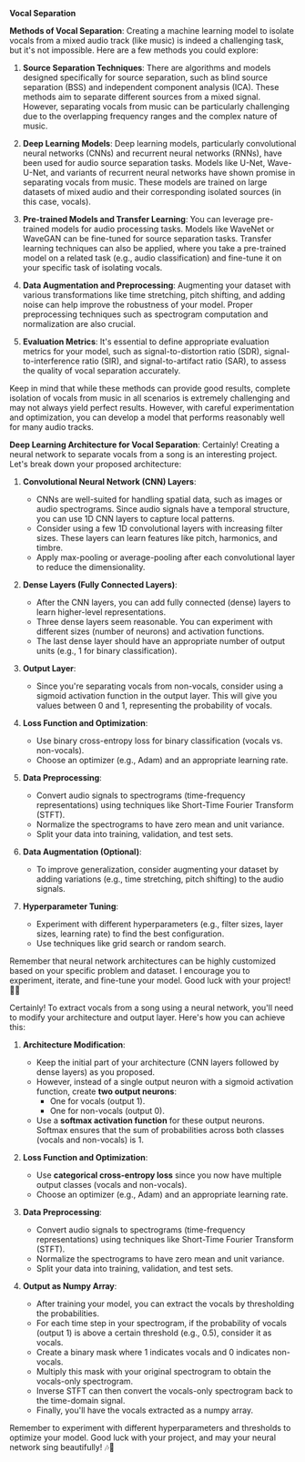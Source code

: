 ****Vocal Separation****

**Methods of Vocal Separation**:
Creating a machine learning model to isolate vocals from a mixed audio track (like music) is indeed a challenging task, but it's not impossible. Here are a few methods you could explore:

1. **Source Separation Techniques**: There are algorithms and models designed specifically for source separation, such as blind source separation (BSS) and independent component analysis (ICA). These methods aim to separate different sources from a mixed signal. However, separating vocals from music can be particularly challenging due to the overlapping frequency ranges and the complex nature of music.

2. **Deep Learning Models**: Deep learning models, particularly convolutional neural networks (CNNs) and recurrent neural networks (RNNs), have been used for audio source separation tasks. Models like U-Net, Wave-U-Net, and variants of recurrent neural networks have shown promise in separating vocals from music. These models are trained on large datasets of mixed audio and their corresponding isolated sources (in this case, vocals).

3. **Pre-trained Models and Transfer Learning**: You can leverage pre-trained models for audio processing tasks. Models like WaveNet or WaveGAN can be fine-tuned for source separation tasks. Transfer learning techniques can also be applied, where you take a pre-trained model on a related task (e.g., audio classification) and fine-tune it on your specific task of isolating vocals.

4. **Data Augmentation and Preprocessing**: Augmenting your dataset with various transformations like time stretching, pitch shifting, and adding noise can help improve the robustness of your model. Proper preprocessing techniques such as spectrogram computation and normalization are also crucial.

5. **Evaluation Metrics**: It's essential to define appropriate evaluation metrics for your model, such as signal-to-distortion ratio (SDR), signal-to-interference ratio (SIR), and signal-to-artifact ratio (SAR), to assess the quality of vocal separation accurately.

Keep in mind that while these methods can provide good results, complete isolation of vocals from music in all scenarios is extremely challenging and may not always yield perfect results. However, with careful experimentation and optimization, you can develop a model that performs reasonably well for many audio tracks.

**Deep Learning Architecture for Vocal Separation**:
Certainly! Creating a neural network to separate vocals from a song is an interesting project. Let's break down your proposed architecture:

1. **Convolutional Neural Network (CNN) Layers**:
    - CNNs are well-suited for handling spatial data, such as images or audio spectrograms. Since audio signals have a temporal structure, you can use 1D CNN layers to capture local patterns.
    - Consider using a few 1D convolutional layers with increasing filter sizes. These layers can learn features like pitch, harmonics, and timbre.
    - Apply max-pooling or average-pooling after each convolutional layer to reduce the dimensionality.

2. **Dense Layers (Fully Connected Layers)**:
    - After the CNN layers, you can add fully connected (dense) layers to learn higher-level representations.
    - Three dense layers seem reasonable. You can experiment with different sizes (number of neurons) and activation functions.
    - The last dense layer should have an appropriate number of output units (e.g., 1 for binary classification).

3. **Output Layer**:
    - Since you're separating vocals from non-vocals, consider using a sigmoid activation function in the output layer. This will give you values between 0 and 1, representing the probability of vocals.

4. **Loss Function and Optimization**:
    - Use binary cross-entropy loss for binary classification (vocals vs. non-vocals).
    - Choose an optimizer (e.g., Adam) and an appropriate learning rate.

5. **Data Preprocessing**:
    - Convert audio signals to spectrograms (time-frequency representations) using techniques like Short-Time Fourier Transform (STFT).
    - Normalize the spectrograms to have zero mean and unit variance.
    - Split your data into training, validation, and test sets.

6. **Data Augmentation (Optional)**:
    - To improve generalization, consider augmenting your dataset by adding variations (e.g., time stretching, pitch shifting) to the audio signals.

7. **Hyperparameter Tuning**:
    - Experiment with different hyperparameters (e.g., filter sizes, layer sizes, learning rate) to find the best configuration.
    - Use techniques like grid search or random search.

Remember that neural network architectures can be highly customized based on your specific problem and dataset. I encourage you to experiment, iterate, and fine-tune your model. Good luck with your project! 🎵🎤

Certainly! To extract vocals from a song using a neural network, you'll need to modify your architecture and output layer. Here's how you can achieve this:

1. **Architecture Modification**:
    - Keep the initial part of your architecture (CNN layers followed by dense layers) as you proposed.
    - However, instead of a single output neuron with a sigmoid activation function, create **two output neurons**:
        - One for vocals (output 1).
        - One for non-vocals (output 0).
    - Use a **softmax activation function** for these output neurons. Softmax ensures that the sum of probabilities across both classes (vocals and non-vocals) is 1.

2. **Loss Function and Optimization**:
    - Use **categorical cross-entropy loss** since you now have multiple output classes (vocals and non-vocals).
    - Choose an optimizer (e.g., Adam) and an appropriate learning rate.

3. **Data Preprocessing**:
    - Convert audio signals to spectrograms (time-frequency representations) using techniques like Short-Time Fourier Transform (STFT).
    - Normalize the spectrograms to have zero mean and unit variance.
    - Split your data into training, validation, and test sets.

4. **Output as Numpy Array**:
    - After training your model, you can extract the vocals by thresholding the probabilities.
    - For each time step in your spectrogram, if the probability of vocals (output 1) is above a certain threshold (e.g., 0.5), consider it as vocals.
    - Create a binary mask where 1 indicates vocals and 0 indicates non-vocals.
    - Multiply this mask with your original spectrogram to obtain the vocals-only spectrogram.
    - Inverse STFT can then convert the vocals-only spectrogram back to the time-domain signal.
    - Finally, you'll have the vocals extracted as a numpy array.

Remember to experiment with different hyperparameters and thresholds to optimize your model. Good luck with your project, and may your neural network sing beautifully! 🎶🎤
